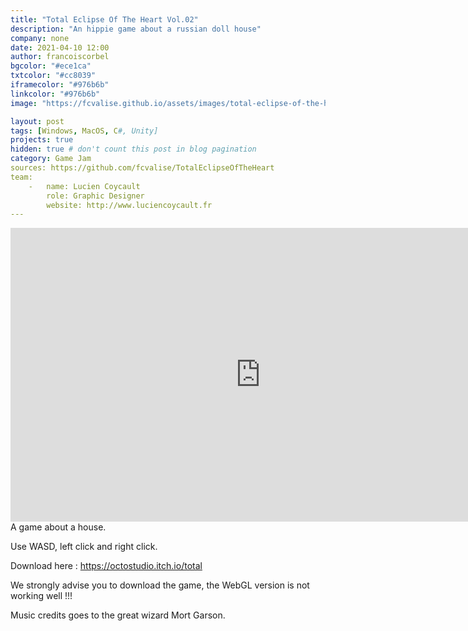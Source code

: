 ```yaml
---
title: "Total Eclipse Of The Heart Vol.02"
description: "An hippie game about a russian doll house"
company: none
date: 2021-04-10 12:00
author: francoiscorbel
bgcolor: "#ece1ca"
txtcolor: "#cc8039"
iframecolor: "#976b6b"
linkcolor: "#976b6b"
image: "https://fcvalise.github.io/assets/images/total-eclipse-of-the-heart-2/project.gif"

layout: post
tags: [Windows, MacOS, C#, Unity]
projects: true
hidden: true # don't count this post in blog pagination
category: Game Jam
sources: https://github.com/fcvalise/TotalEclipseOfTheHeart
team:
    -   name: Lucien Coycault
        role: Graphic Designer
        website: http://www.luciencoycault.fr
---
```

<div class="general-margin">
    <div style="text-align:center;width:100%;">
        <iframe class="unity" style="width:800px;" src="https://itch.io/embed/1017842?color=000000" width="800" height="470" scrolling="no" frameborder="0"></iframe>
    </div>
</div>

<div class="text justify general-margin">
A game about a house.

Use WASD, left click and right click.

Download here : https://octostudio.itch.io/total

We strongly advise you to download the game, the WebGL version is not working well !!!

Music credits goes to the great wizard Mort Garson.
</div>


